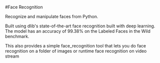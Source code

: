#Face Recognition

Recognize and manipulate faces from Python.

Built using dlib's state-of-the-art face recognition built with deep learning. The model has an accuracy of 99.38% on the Labeled Faces in the Wild benchmark.

This also provides a simple face_recognition  tool that lets you do face recognition on a folder of images or runtime face recognition on video stream
